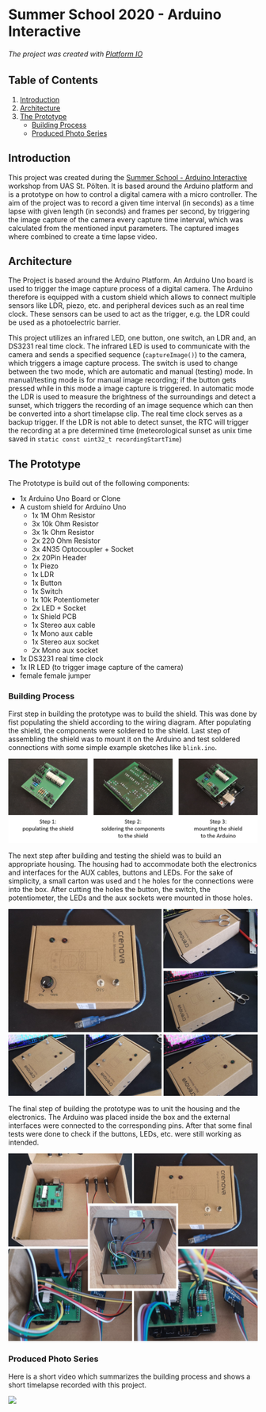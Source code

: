 # Summer School 2020 - Arduino Interactive

###### _The project was created with [Platform IO](https://platformio.org/)_

## Table of Contents

1. [Introduction](#introduction)
2. [Architecture](#architecture)
3. [The Prototype](#the-prototype)
    * [Building Process](#building-process)
    * [Produced Photo Series](#produced-photo-series)

## Introduction

This project was created during the [Summer School - Arduino Interactive](https://creativemediasummer.fhstp.ac.at/arduino-interactive1/) workshop from UAS St. Pölten. It is based around the Arduino platform and is a prototype on how to control a digital camera with a micro controller. The aim of the project was to record a given time interval (in seconds) as a time lapse with given length (in seconds) and frames per second, by triggering the image capture of the camera every capture time interval, which was calculated from the mentioned input parameters. The captured images where combined to create a time lapse video.

## Architecture

The Project is based around the Arduino Platform. An Arduino Uno board is used to trigger the image capture process of a digital camera. The Arduino therefore is equipped with a custom shield which allows to connect multiple sensors like LDR, piezo, etc. and peripheral devices such as an real time clock. These sensors can be used to act as the trigger, e.g. the LDR could be used as a photoelectric barrier.

This project utilizes an infrared LED, one button, one switch, an LDR and, an DS3231 real time clock. The infrared LED is used to communicate with the camera and sends a specified sequence (`captureImage()`) to the camera, which triggers a image capture process.
The switch is used to change between the two mode, which are automatic and manual (testing) mode. In manual/testing mode is for manual image recording; if the button gets pressed while in this mode a image capture is triggered.
In automatic mode the LDR is used to measure the brightness of the surroundings and detect a sunset, which triggers the recording of an image sequence which can then be converted into a short timelapse clip. The real time clock serves as a backup trigger. If the LDR is not able to detect sunset, the RTC will trigger the recording at a pre determined time (meteorological sunset as unix time saved in `static const uint32_t recordingStartTime`)

## The Prototype

The Prototype is build out of the following components:

* 1x Arduino Uno Board or Clone
* A custom shield for Arduino Uno
    * 1x 1M Ohm Resistor
    * 3x 10k Ohm Resistor
    * 3x 1k Ohm Resistor
    * 2x 220 Ohm Resistor
    * 3x 4N35 Optocoupler + Socket
    * 2x 20Pin Header
    * 1x Piezo
    * 1x LDR
    * 1x Button
    * 1x Switch
    * 1x 10k Potentiometer
    * 2x LED + Socket
    * 1x Shield PCB
    * 1x Stereo aux cable
    * 1x Mono aux cable
    * 1x Stereo aux socket
    * 2x Mono aux socket
* 1x DS3231 real time clock
* 1x IR LED (to trigger image capture of the camera)
* female female jumper

### Building Process

First step in building the prototype was to build the shield. This was done by fist populating the shield according to the wiring diagram. After populating the shield, the components were soldered to the shield. Last step of assembling the shield was to mount it on the Arduino and test soldered connections with some simple example sketches like `blink.ino`.

![populated shield](images/building_the_shield.png)

The next step after building and testing the shield was to build an appropriate housing. The housing had to accommodate both the electronics and interfaces for the AUX cables, buttons and LEDs. For the sake of simplicity, a small carton was used and t he holes for the connections were into the box. After cutting the holes the button, the switch, the potentiometer, the LEDs and the aux sockets were mounted in those holes.

![populated shield](images/assemble_the_housing.jpg)

The final step  of building the prototype was to unit the housing and the electronics. The Arduino was placed inside the box and the external interfaces were connected to the corresponding pins. After that some final tests were done to check if the buttons, LEDs, etc. were still working as intended.

![populated shield](images/fill_the_housing.jpg)

### Produced Photo Series

Here is a short video which summarizes the building process and shows a short timelapse recorded with this project.

[![](https://img.youtube.com/vi/HYCW_ZZHE5g/0.jpg)](https://www.youtube.com/watch?v=HYCW_ZZHE5g)
